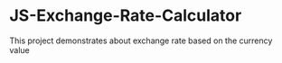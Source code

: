 # JS-Exchange-Rate-Calculator
This project demonstrates about exchange rate based on the currency value
